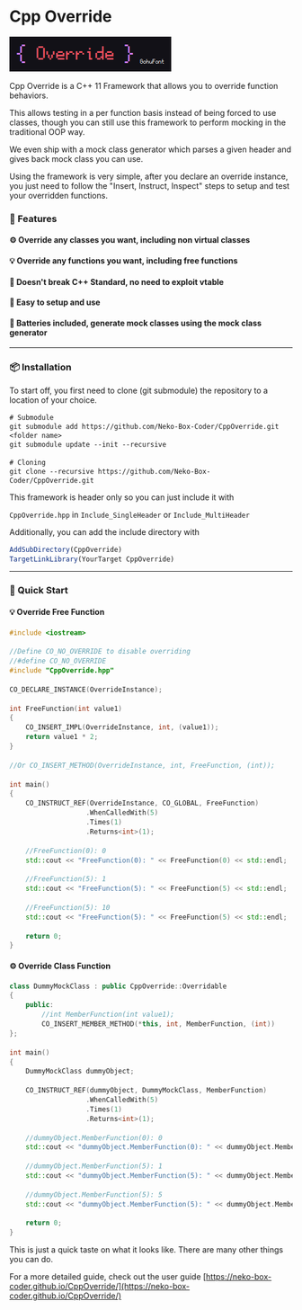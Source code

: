 # Cpp Override

![](./Logo.png)

Cpp Override is a C++ 11 Framework that allows you to override function behaviors. 

This allows testing in a per function basis instead of being forced to use classes, 
though you can still use this framework to perform mocking in the traditional OOP way.

We even ship with a mock class generator which parses a given header and gives back mock class you
can use.

Using the framework is very simple, after you declare an override instance, you just need to follow
the "Insert, Instruct, Inspect" steps to setup and test your overridden functions.

### 🚀 Features
#### ⚙️ Override any classes you want, including **non virtual classes**
#### 💡 Override any functions you want, including **free functions**
#### 📑 Doesn't break **C++ Standard**, no need to exploit vtable
#### 🔌 Easy to setup and use
#### 🔋 Batteries included, generate mock classes using the mock class generator

---

### 📦️ Installation

To start off, you first need to clone (git submodule) the repository to a location of your choice.
```shell
# Submodule
git submodule add https://github.com/Neko-Box-Coder/CppOverride.git <folder name>
git submodule update --init --recursive

# Cloning
git clone --recursive https://github.com/Neko-Box-Coder/CppOverride.git
```

This framework is header only so you can just include it with

`CppOverride.hpp` in `Include_SingleHeader` or `Include_MultiHeader`

Additionally, you can add the include directory with

``` cmake
AddSubDirectory(CppOverride)
TargetLinkLibrary(YourTarget CppOverride)
```

---

### 🏃 Quick Start

#### 💡 Override Free Function
```cpp
#include <iostream>

//Define CO_NO_OVERRIDE to disable overriding
//#define CO_NO_OVERRIDE
#include "CppOverride.hpp"

CO_DECLARE_INSTANCE(OverrideInstance);

int FreeFunction(int value1)
{
    CO_INSERT_IMPL(OverrideInstance, int, (value1));
    return value1 * 2;
}

//Or CO_INSERT_METHOD(OverrideInstance, int, FreeFunction, (int));

int main()
{
    CO_INSTRUCT_REF(OverrideInstance, CO_GLOBAL, FreeFunction)
                   .WhenCalledWith(5)
                   .Times(1)
                   .Returns<int>(1);
    
    //FreeFunction(0): 0
    std::cout << "FreeFunction(0): " << FreeFunction(0) << std::endl;
    
    //FreeFunction(5): 1
    std::cout << "FreeFunction(5): " << FreeFunction(5) << std::endl;
    
    //FreeFunction(5): 10
    std::cout << "FreeFunction(5): " << FreeFunction(5) << std::endl;
    
    return 0;
}
```

#### ⚙️ Override Class Function
```cpp
class DummyMockClass : public CppOverride::Overridable
{
    public:
        //int MemberFunction(int value1);
        CO_INSERT_MEMBER_METHOD(*this, int, MemberFunction, (int))
};

int main()
{
    DummyMockClass dummyObject;
    
    CO_INSTRUCT_REF(dummyObject, DummyMockClass, MemberFunction)
                   .WhenCalledWith(5)
                   .Times(1)
                   .Returns<int>(1);
    
    //dummyObject.MemberFunction(0): 0
    std::cout << "dummyObject.MemberFunction(0): " << dummyObject.MemberFunction(0) << std::endl;
    
    //dummyObject.MemberFunction(5): 1
    std::cout << "dummyObject.MemberFunction(5): " << dummyObject.MemberFunction(5) << std::endl;
    
    //dummyObject.MemberFunction(5): 5
    std::cout << "dummyObject.MemberFunction(5): " << dummyObject.MemberFunction(5) << std::endl;
    
    return 0;
}
```

This is just a quick taste on what it looks like. 
There are many other things you can do. 

For a more detailed guide, check out the user guide
[https://neko-box-coder.github.io/CppOverride/](https://neko-box-coder.github.io/CppOverride/)
